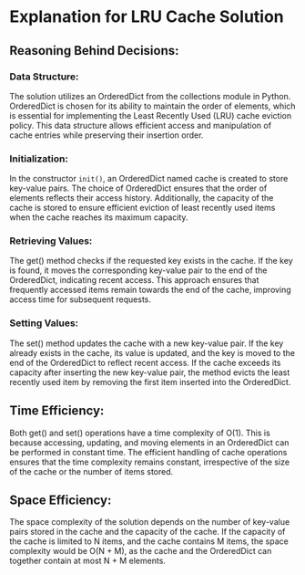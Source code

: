 # Explanation for LRU Cache Solution

## Reasoning Behind Decisions:

### Data Structure:

The solution utilizes an OrderedDict from the collections module in Python. OrderedDict is chosen for its ability to maintain the order of elements, which is essential for implementing the Least Recently Used (LRU) cache eviction policy. This data structure allows efficient access and manipulation of cache entries while preserving their insertion order.

### Initialization:

In the constructor `init()`, an OrderedDict named cache is created to store key-value pairs. The choice of OrderedDict ensures that the order of elements reflects their access history. Additionally, the capacity of the cache is stored to ensure efficient eviction of least recently used items when the cache reaches its maximum capacity.

### Retrieving Values:

The get() method checks if the requested key exists in the cache. If the key is found, it moves the corresponding key-value pair to the end of the OrderedDict, indicating recent access. This approach ensures that frequently accessed items remain towards the end of the cache, improving access time for subsequent requests.

### Setting Values:

The set() method updates the cache with a new key-value pair. If the key already exists in the cache, its value is updated, and the key is moved to the end of the OrderedDict to reflect recent access. If the cache exceeds its capacity after inserting the new key-value pair, the method evicts the least recently used item by removing the first item inserted into the OrderedDict.

## Time Efficiency:

Both get() and set() operations have a time complexity of O(1). This is because accessing, updating, and moving elements in an OrderedDict can be performed in constant time.
The efficient handling of cache operations ensures that the time complexity remains constant, irrespective of the size of the cache or the number of items stored.

## Space Efficiency:

The space complexity of the solution depends on the number of key-value pairs stored in the cache and the capacity of the cache.
If the capacity of the cache is limited to N items, and the cache contains M items, the space complexity would be O(N + M), as the cache and the OrderedDict can together contain at most N + M elements.
